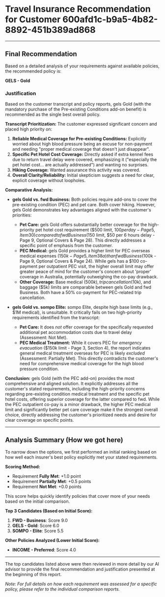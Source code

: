 # Travel Insurance Recommendation for Customer 600afd1c-b9a5-4b82-8892-451b389ad868

---

## Final Recommendation
Based on a detailed analysis of your requirements against available policies, the recommended policy is:

**GELS - Gold**

### Justification
Based on the customer transcript and policy reports, gels Gold (with the mandatory purchase of the Pre-existing Conditions add-on benefit) is recommended as the single best overall policy.

**Transcript Prioritization:** The customer expressed significant concern and placed high priority on:
1.  **Reliable Medical Coverage for Pre-existing Conditions:** Explicitly worried about high blood pressure being an excuse for non-payment and needing "proper medical coverage that doesn't just disappear".
2.  **Specific Pet Hotel Cost Coverage:** Directly asked if extra kennel fees due to return travel delay were covered, emphasizing it ("especially the pet hotel cost... are actually addressed") and wanting no surprises.
3.  **Hiking Coverage:** Wanted assurance this activity was covered.
4.  **Overall Clarity/Reliability:** Initial skepticism suggests a need for clear, explicit coverage without loopholes.

**Comparative Analysis:**

*   **gels Gold vs. fwd Business:** Both policies require add-ons to cover the pre-existing condition (PEC) and pet care. Both cover hiking. However, gels Gold demonstrates key advantages aligned with the customer's priorities:
    *   **Pet Care:** gels Gold offers substantially better coverage for the high-priority pet hotel cost requirement ($500 limit, $100 per day - Page 5, Item 30) compared to fwd Business ($150 limit, $50 per 6 hours delay - Page 9, Optional Covers & Page 28). This directly addresses a specific point of emphasis from the customer.
    *   **PEC Medical:** gels Gold provides a higher limit for PEC overseas medical expenses ($150k - Page 5, Item 38a) than fwd Business ($100k - Page 9, Optional Covers & Page 24). While gels has a $100 co-payment per outpatient PEC visit, the higher overall limit may offer greater peace of mind for the customer's concern about 'proper' coverage in Australia, potentially outweighing the co-pay drawback.
    *   **Other Coverage:** Base medical ($500k), trip cancellation ($10k), and baggage ($5k) limits are comparable between gels Gold and fwd Business. Both have a 50% co-payment for PEC-related trip cancellation.

*   **gels Gold vs. sompo Elite:** sompo Elite, despite high base limits (e.g., $1M medical), is unsuitable. It critically fails on two high-priority requirements identified from the transcript:
    *   **Pet Care:** It does *not* offer coverage for the specifically requested additional pet accommodation costs due to travel delay (Assessment: Not Met).
    *   **PEC Medical Treatment:** While it covers PEC for *emergency evacuation* ($150k limit - Page 3, Section 4), the report indicates general medical treatment overseas for PEC is likely *excluded* (Assessment: Partially Met). This directly contradicts the customer's need for comprehensive medical coverage for the high blood pressure condition.

**Conclusion:** gels Gold (with the PEC add-on) provides the most comprehensive and aligned solution. It explicitly addresses all the customer's stated requirements, including the high-priority concerns regarding pre-existing condition medical treatment and the specific pet hotel costs, offering superior coverage for the latter compared to fwd. While the PEC outpatient co-pay is a minor drawback, the higher PEC medical limit and significantly better pet care coverage make it the strongest overall choice, directly addressing the customer's prioritized needs and desire for clear coverage on specific points.

---

## Analysis Summary (How we got here)
To narrow down the options, we first performed an initial ranking based on how well each insurer's best policy explicitly met your stated requirements.

**Scoring Method:**
- Requirement **Fully Met**: +1.0 point
- Requirement **Partially Met**: +0.5 points
- Requirement **Not Met**: +0.0 points

This score helps quickly identify policies that cover more of your needs based on the initial comparison.

**Top 3 Candidates (Based on Initial Score):**
1. **FWD - Business**: Score 9.0
2. **GELS - Gold**: Score 6.0
3. **SOMPO - Elite**: Score 5.5

**Other Policies Analyzed (Lower Initial Score):**
- **INCOME - Preferred**: Score 4.0

---

The top candidates listed above were then reviewed in more detail by our AI advisor to provide the final recommendation and justification presented at the beginning of this report.

*Note: For full details on how each requirement was assessed for a specific policy, please refer to the individual comparison reports.*